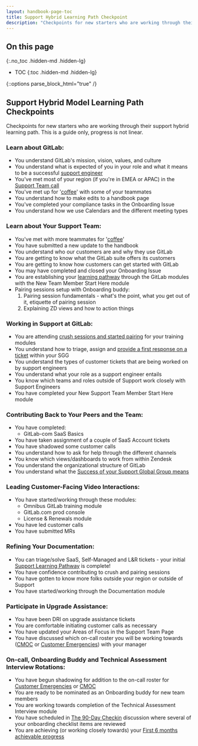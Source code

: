 ```yaml
---
layout: handbook-page-toc
title: Support Hybrid Learning Path Checkpoint
description: "Checkpoints for new starters who are working through their support hybrid learning path. This is a guide only, progress is not linear."
---
```


## On this page
{:.no_toc .hidden-md .hidden-lg}

- TOC
{:toc .hidden-md .hidden-lg}

{::options parse_block_html="true" /}

## Support Hybrid Model Learning Path Checkpoints

Checkpoints for new starters who are working through their support hybrid learning path. This is a guide only, progress is not linear. 

### Learn about GitLab:
- You understand GitLab's mission, vision, values, and culture
- You understand what is expected of you in your role and what it means to be a successful [support engineer](https://about.gitlab.com/job-families/engineering/support-engineer/#support-engineer)
- You've met most of your region (if you're in EMEA or APAC) in the [Support Team call](https://about.gitlab.com/handbook/support/workflows/team/weekly_team_call.html) 
- You've met up for '[coffee](https://about.gitlab.com/company/culture/all-remote/informal-communication/#coffee-chats)' with some of your teammates
- You understand how to make edits to a handbook page
- You've completed your compliance tasks in the Onboarding Issue
- You understand how we use Calendars and the different meeting types

### Learn about Your Support Team: 
- You've met with more teammates for '[coffee](https://about.gitlab.com/company/culture/all-remote/informal-communication/#coffee-chats)'
- You have submitted a new update to the handbook
- You understand who our customers are and why they use GitLab
- You are getting to know what the GitLab suite offers its customers
- You are getting to know how customers can get started with GitLab 
- You may have completed and closed your Onboarding Issue  
- You are establishing your [learning pathway](https://about.gitlab.com/handbook/support/training/#support-manager-onboarding-pathway) through the GitLab modules with the New Team Member Start Here module
- Pairing sessions setup with Onboarding buddy: 
  1. Pairing session fundamentals - what's the point, what you get out of it, etiquette of pairing session 
  1. Explaining ZD views and how to action things 

### Working in Support at GitLab: 
- You are attending [crush sessions and started pairing](https://gitlab.com/gitlab-com/support/support-pairing/-/issues/?sort=popularity&state=all) for your training modules
- You understand how to triage, assign and [provide a first response on a ticket](https://about.gitlab.com/handbook/support/workflows/working-on-tickets.html#providing-a-first-response-to-a-ticket) within your SGG
- You understand the types of customer tickets that are being worked on by support engineers 
- You understand what your role as a support engineer entails 
- You know which teams and roles outside of Support work closely with Support Engineers 
- You have completed your New Support Team Member Start Here module

### Contributing Back to Your Peers and the Team: 
- You have completed:
  - GitLab-com SaaS Basics
- You have taken assignment of a couple of SaaS Account tickets
- You have shadowed some customer calls
- You understand how to ask for help through the different channels
- You know which views/dashboards to work from within Zendesk 
- You understand the organizational structure of GitLab
- You understand what the [Success of your Support Global Group means](https://about.gitlab.com/handbook/support/support-global-groups/#success-of-their-group-means)

### Leading Customer-Facing Video Interactions: 
- You have started/working through these modules:
  - Omnibus GitLab training module
  - GitLab.com prod console
  - License & Renewals module
- You have led customer calls
- You have submitted MRs

### Refining Your Documentation: 
- You can triage/solve SaaS, Self-Managed and L&R tickets - your initial [Support Learning Pathway](https://about.gitlab.com/handbook/support/training/#support-learning-pathways) is complete!
- You have confidence contributing to crush and pairing sessions 
- You have gotten to know more folks outside your region or outside of Support
- You have started/working through the Documentation module 

### Participate in Upgrade Assistance: 
- You have been DRI on upgrade assistance tickets
- You are comfortable initiating customer calls as necessary 
- You have updated your Areas of Focus in the Support Team Page
- You have discussed which on-call roster you will be working towards ([CMOC](https://about.gitlab.com/handbook/support/workflows/cmoc_workflows.html#contacting-a-user) or [Customer Emergencies](https://about.gitlab.com/handbook/on-call/#sts=Customer%20Emergency%20On-Call%20Rotation)) with your manager

### On-call, Onboarding Buddy and Technical Assessment Interview Rotations: 
- You have begun shadowing for addition to the on-call roster for [Customer Emergencies](https://about.gitlab.com/handbook/on-call/#sts=Customer%20Emergency%20On-Call%20Rotation) or [CMOC](https://about.gitlab.com/handbook/support/workflows/cmoc_workflows.html#contacting-a-user)
- You are ready to be nominated as an Onboarding buddy for new team members 
- You are working towards completion of the Technical Assessment Interview module 
- You have scheduled in [The 90-Day Checkin](https://docs.google.com/document/d/1yTy8z0UQv84RmCkt3dLAYR8SWAXfcR7dcCnkixrbhKk/) discussion where several of your onboarding checklist items are reviewed
- You are achieving (or working closely towards) your [First 6 months achievable progress](https://about.gitlab.com/handbook/support/training/#support-engineer-achievable-progress---first-6-months)
